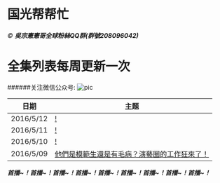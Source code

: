 # 国光帮帮忙
###### &copy; ***吳宗憲憲哥全球粉絲QQ群(群號208096042)***
# 全集列表每周更新一次
######关注微信公众号:
![pic](http://imgsrc.baidu.com/forum/w%3D580/sign=ea16009e4c36acaf59e096f44cdb8d03/fdd5fcc379310a5592e09d53b04543a9802610b7.jpg)

日期|主题
----|----
|2016/5/12|[!](http://www.acfun.tv/v/ac)
|2016/5/11|[!](http://www.acfun.tv/v/ac)
|2016/5/10|[!](http://www.acfun.tv/v/ac)
|2016/5/09|[他們是模範生還是有毛病？演藝圈的工作狂來了！](http://www.acfun.tv/v/ac2729610)

***首播~！首播~！首播~！首播~！首播~！首播~！首播~！首播~！首播~！***

